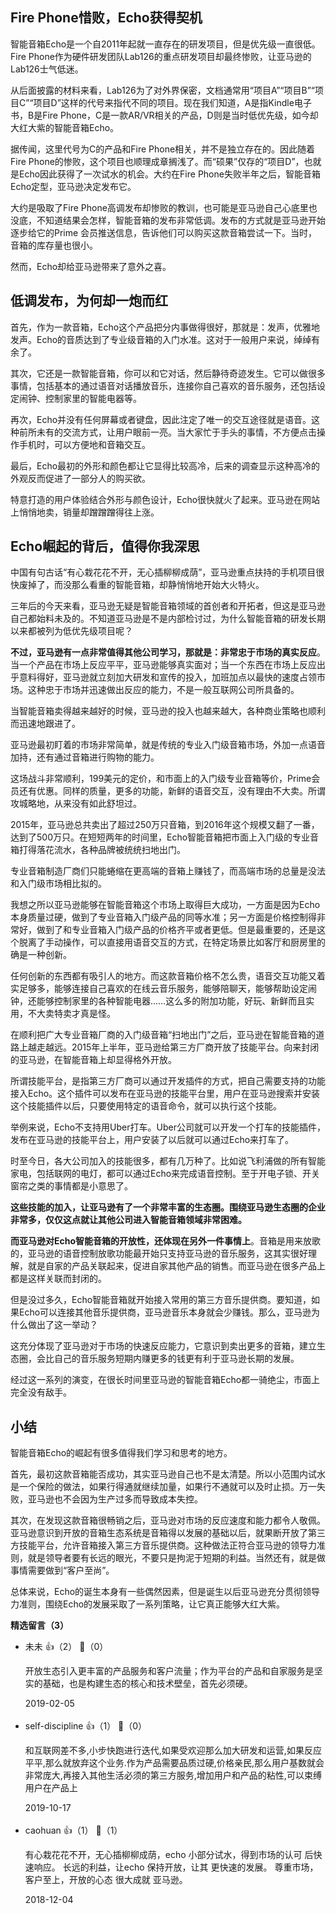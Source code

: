 ## Fire Phone惜败，Echo获得契机

智能音箱Echo是一个自2011年起就一直存在的研发项目，但是优先级一直很低。Fire Phone作为硬件研发团队Lab126的重点研发项目却最终惨败，让亚马逊的Lab126士气低迷。

从后面披露的材料来看，Lab126为了对外界保密，文档通常用“项目A”“项目B”“项目C”“项目D”这样的代号来指代不同的项目。现在我们知道，A是指Kindle电子书，B是Fire Phone，C是一款AR/VR相关的产品，D则是当时低优先级，如今却大红大紫的智能音箱Echo。

据传闻，这里代号为C的产品和Fire Phone相关，并不是独立存在的。因此随着Fire Phone的惨败，这个项目也顺理成章搁浅了。而“硕果”仅存的“项目D”，也就是Echo因此获得了一次试水的机会。大约在Fire Phone失败半年之后，智能音箱Echo定型，亚马逊决定发布它。

大约是吸取了Fire Phone高调发布却惨败的教训，也可能是亚马逊自己心底里也没底，不知道结果会怎样，智能音箱的发布非常低调。发布的方式就是亚马逊开始逐步给它的Prime 会员推送信息，告诉他们可以购买这款音箱尝试一下。当时，音箱的库存量也很小。

然而，Echo却给亚马逊带来了意外之喜。

## 低调发布，为何却一炮而红

首先，作为一款音箱，Echo这个产品把分内事做得很好，那就是：发声，优雅地发声。Echo的音质达到了专业级音箱的入门水准。这对于一般用户来说，绰绰有余了。

其次，它还是一款智能音箱，你可以和它对话，然后静待奇迹发生。它可以做很多事情，包括基本的通过语音对话播放音乐，连接你自己喜欢的音乐服务，还包括设定闹钟、控制家里的智能电器等。

再次，Echo并没有任何屏幕或者键盘，因此注定了唯一的交互途径就是语音。这种前所未有的交流方式，让用户眼前一亮。当大家忙于手头的事情，不方便点击操作手机时，可以方便地和音箱交互。

最后，Echo最初的外形和颜色都让它显得比较高冷，后来的调查显示这种高冷的外观反而促进了一部分人的购买欲。

特意打造的用户体验结合外形与颜色设计，Echo很快就火了起来。亚马逊在网站上悄悄地卖，销量却蹭蹭蹭得往上涨。

## Echo崛起的背后，值得你我深思

中国有句古话“有心栽花花不开，无心插柳柳成荫”，亚马逊重点扶持的手机项目很快废掉了，而没那么看重的智能音箱，却静悄悄地开始大火特火。

三年后的今天来看，亚马逊无疑是智能音箱领域的首创者和开拓者，但这是亚马逊自己都始料未及的。不知道亚马逊是不是内部检讨过，为什么智能音箱的研发长期以来都被列为低优先级项目呢？

**不过，亚马逊有一点非常值得其他公司学习，那就是：非常忠于市场的真实反应**。当一个产品在市场上反应平平，亚马逊能够真实面对；当一个东西在市场上反应出乎意料得好，亚马逊就立刻加大研发和宣传的投入，加班加点以最快的速度占领市场。这种忠于市场并迅速做出反应的能力，不是一般互联网公司所具备的。

当智能音箱卖得越来越好的时候，亚马逊的投入也越来越大，各种商业策略也顺利而迅速地跟进了。

亚马逊最初盯着的市场非常简单，就是传统的专业入门级音箱市场，外加一点语音加持，还有通过音箱进行购物的能力。

这场战斗非常顺利，199美元的定价，和市面上的入门级专业音箱等价，Prime会员还有优惠。同样的质量，更多的功能，新鲜的语音交互，没有理由不大卖。所谓攻城略地，从来没有如此舒坦过。

2015年，亚马逊总共卖出了超过250万只音箱，到2016年这个规模又翻了一番，达到了500万只。在短短两年的时间里，Echo智能音箱把市面上入门级的专业音箱打得落花流水，各种品牌被统统扫地出门。

专业音箱制造厂商们只能蜷缩在更高端的音箱上赚钱了，而高端市场的总量是没法和入门级市场相比拟的。

我想之所以亚马逊能够在智能音箱这个市场上取得巨大成功，一方面是因为Echo本身质量过硬，做到了专业音箱入门级产品的同等水准；另一方面是价格控制得非常好，做到了和专业音箱入门级产品的价格齐平或者更低。但是最重要的，还是这个脱离了手动操作，可以直接用语音交互的方式，在特定场景比如客厅和厨房里的确是一种创新。

任何创新的东西都有吸引人的地方。而这款音箱价格不怎么贵，语音交互功能又着实足够多，能够连接自己喜欢的在线云音乐服务，能够陪聊天，能够帮助设定闹钟，还能够控制家里的各种智能电器……这么多的附加功能，好玩、新鲜而且实用，不大卖特卖才真是怪。

在顺利把广大专业音箱厂商的入门级音箱“扫地出门”之后，亚马逊在智能音箱的道路上越走越远。2015年上半年，亚马逊给第三方厂商开放了技能平台。向来封闭的亚马逊，在智能音箱上却显得格外开放。

所谓技能平台，是指第三方厂商可以通过开发插件的方式，把自己需要支持的功能接入Echo。这个插件可以发布在亚马逊的技能平台里，用户在亚马逊搜索并安装这个技能插件以后，只要使用特定的语音命令，就可以执行这个技能。

举例来说，Echo不支持用Uber打车。Uber公司就可以开发一个打车的技能插件，发布在亚马逊的技能平台上，用户安装了以后就可以通过Echo来打车了。

时至今日，各大公司加入的技能很多，都有几万种了。比如说飞利浦做的所有智能家电，包括联网的电灯，都可以通过Echo来完成语音控制。至于开电子锁、开关窗帘之类的事情都是小意思了。

**这些技能的加入，让亚马逊有了一个非常丰富的生态圈。围绕亚马逊生态圈的企业非常多，仅仅这点就让其他公司进入智能音箱领域非常困难。**

**而亚马逊对Echo智能音箱的开放性，还体现在另外一件事情上**。音箱是用来放歌的，亚马逊的语音控制放歌功能最开始只支持亚马逊的音乐服务，这其实很好理解，就是自家的产品关联起来，促进自家其他产品的销售。而亚马逊在很多产品上都是这样关联而封闭的。

但是没过多久，Echo智能音箱就开始接入常用的第三方音乐提供商。要知道，如果Echo可以连接其他音乐提供商，亚马逊音乐本身就会少赚钱。那么，亚马逊为什么做出了这一举动？

这充分体现了亚马逊对于市场的快速反应能力，它意识到卖出更多的音箱，建立生态圈，会比自己的音乐服务短期内赚更多的钱更有利于亚马逊长期的发展。

经过这一系列的演变，在很长时间里亚马逊的智能音箱Echo都一骑绝尘，市面上完全没有敌手。

## 小结

智能音箱Echo的崛起有很多值得我们学习和思考的地方。

首先，最初这款音箱能否成功，其实亚马逊自己也不是太清楚。所以小范围内试水是一个保险的做法，如果行得通就继续加量，如果行不通就可以及时止损。万一失败，亚马逊也不会因为生产过多而导致成本失控。

其次，在发现这款音箱很畅销之后，亚马逊对市场的反应速度和能力都令人敬佩。亚马逊意识到开放的音箱生态系统是音箱得以发展的基础以后，就果断开放了第三方技能平台，允许音箱接入第三方音乐提供商。这种做法正符合亚马逊的领导力准则，就是领导者要有长远的眼光，不要只是拘泥于短期的利益。当然还有，就是做事情需要做到“客户至尚”。

总体来说，Echo的诞生本身有一些偶然因素，但是诞生以后亚马逊充分贯彻领导力准则，围绕Echo的发展采取了一系列策略，让它真正能够大红大紫。
<div><strong>精选留言（3）</strong></div><ul>
<li><span>未未</span> 👍（2） 💬（0）<p>开放生态引入更丰富的产品服务和客户流量；作为平台的产品和自家服务是坚实的基础，也是构建生态的核心和技术壁垒，首先必须硬。</p>2019-02-05</li><br/><li><span>self-discipline</span> 👍（1） 💬（0）<p>和互联网差不多,小步快跑进行迭代,如果受欢迎那么加大研发和运营,如果反应平平,那么就放弃这个业务.作为产品需要品质过硬,价格亲民,那么用户基数就会非常庞大,再接入其他生活必须的第三方服务,增加用户和产品的粘性,可以束缚用户在产品上</p>2019-10-17</li><br/><li><span>caohuan</span> 👍（1） 💬（1）<p>有心栽花花不开，无心插柳柳成荫，echo 小部分试水，得到市场的认可 后快速响应。
长远的利益，让echo 保持开放，让其 更快速的发展。
尊重市场，客户至上，开放的心态 很大成就 亚马逊。</p>2018-12-04</li><br/>
</ul>